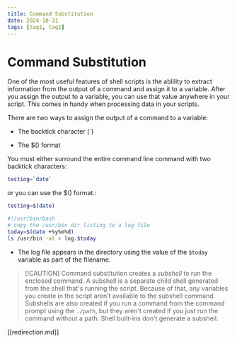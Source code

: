 ```yaml
---
title: Command Substitution
date: 2024-10-31
tags: [tag1, tag2]
---
```


# Command Substitution

One of the most useful features of shell scripts is the ablility to extract
information from the output of a command and assign it to a variable. After you
assign the output to a variable, you can use that value anywhere in your script.
This comes in handy when processing data in your scripts.

There are two ways to assign the output of a command to a variable:

- The backtick character (`)

- The $() format

You must either surround the entire command line command with two backtick
characters:

```bash
testing=`date`
```

or you can use the $() format.:

```bash
testing=$(date)
```

```bash
#!/usr/bin/bash
# copy the /usr/bin dir listing to a log file
today=$(date +%y%m%d)
ls /usr/bin -al > log.$today
```

- The log file appears in the directory using the value of the `$today`
  variable as part of the filename.

> [!CAUTION] Command substitution creates a _subshell_ to run the enclosed
> command. A subshell is a separate child shell generated from the shell that's
> running the script. Because of that, any variables you create in the script
> aren't available to the subshell command. Subshells are also created if you
> run a command from the command prompt using the `./path`, but they aren't
> created if you just run the command without a path. Shell built-ins don't
> generate a subshell.

[[redirection.md]]
